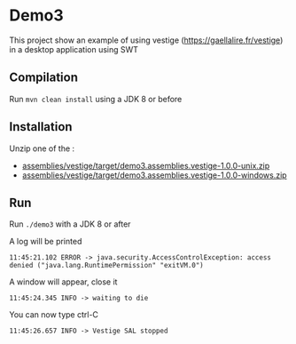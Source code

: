 # Demo3

This project show an example of using vestige (<https://gaellalire.fr/vestige>) in a desktop application using SWT

## Compilation

Run `mvn clean install` using a JDK 8 or before

## Installation

Unzip one of the :
-  [assemblies/vestige/target/demo3.assemblies.vestige-1.0.0-unix.zip](https://gaellalire.fr/vestige/app/demo3/demo3.assemblies.vestige-1.0.0-unix.zip)
-  [assemblies/vestige/target/demo3.assemblies.vestige-1.0.0-windows.zip](https://gaellalire.fr/vestige/app/demo3/demo3.assemblies.vestige-1.0.0-unix.zip)

## Run

Run `./demo3` with a JDK 8 or after

A log will be printed

```
11:45:21.102 ERROR -> java.security.AccessControlException: access denied ("java.lang.RuntimePermission" "exitVM.0")
```

A window will appear, close it

```
11:45:24.345 INFO -> waiting to die
```

You can now type ctrl-C

```
11:45:26.657 INFO -> Vestige SAL stopped
```
